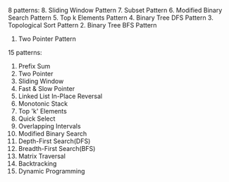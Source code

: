 8 patterns:
8. Sliding Window Pattern
7. Subset Pattern
6. Modified Binary Search Pattern
5. Top k Elements Pattern
4. Binary Tree DFS Pattern
3. Topological Sort Pattern
2. Binary Tree BFS Pattern
1. Two Pointer Pattern

15 patterns:
1. Prefix Sum
2. Two Pointer
3. Sliding Window
4. Fast & Slow Pointer
5. Linked List In-Place Reversal
6. Monotonic Stack
7. Top 'k' Elements
8. Quick Select
9. Overlapping Intervals
10. Modified Binary Search
11. Depth-First Search(DFS)
12. Breadth-First Search(BFS)
13. Matrix Traversal
14. Backtracking
15. Dynamic Programming
